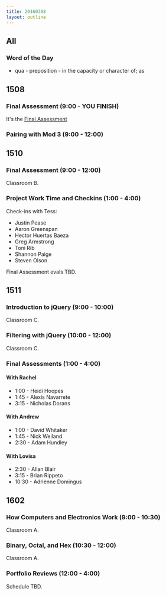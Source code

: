 ```yaml
---
title: 20160308
layout: outline
---
```


## All

### Word of the Day

* qua - preposition - in the capacity or character of; as


## 1508

### Final Assessment (9:00 - YOU FINISH)

It's the [Final Assessment](https://www.youtube.com/watch?v=9jK-NcRmVcw)

### Pairing with Mod 3 (9:00 - 12:00)

## 1510

### Final Assessment (9:00 - 12:00)

Classroom B.

### Project Work Time and Checkins (1:00 - 4:00)

Check-ins with Tess:

* Justin Pease
* Aaron Greenspan
* Hector Huertas Baeza
* Greg Armstrong
* Toni Rib
* Shannon Paige
* Steven Olson

Final Assessment evals TBD.

## 1511

### Introduction to jQuery (9:00 - 10:00)

Classroom C.

### Filtering with jQuery (10:00 - 12:00)

Classroom C.

### Final Assessments (1:00 - 4:00)

#### With Rachel
* 1:00 - Heidi Hoopes
* 1:45 - Alexis Navarrete
* 3:15 - Nicholas Dorans

#### With Andrew
* 1:00 - David Whitaker
* 1:45 - Nick Weiland
* 2:30 - Adam Hundley

#### With Lovisa
* 2:30 - Allan Blair
* 3:15 - Brian Rippeto
* 10:30 - Adrienne Domingus

## 1602

### How Computers and Electronics Work (9:00 - 10:30)

Classroom A.

### Binary, Octal, and Hex (10:30 - 12:00)

Classroom A.

### Portfolio Reviews (12:00 - 4:00)

Schedule TBD.
